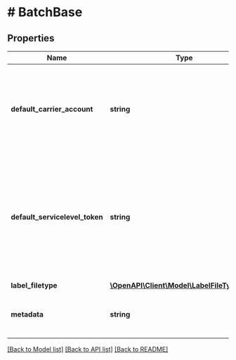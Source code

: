 # # BatchBase

## Properties

Name | Type | Description | Notes
------------ | ------------- | ------------- | -------------
**default_carrier_account** | **string** | ID of the Carrier Account object to use as the default for all shipments in this Batch.  The carrier account can be changed on a per-shipment basis by changing the carrier_account in the  corresponding BatchShipment object. |
**default_servicelevel_token** | **string** | Token of the service level to use as the default for all shipments in this Batch.  The servicelevel can be changed on a per-shipment basis by changing the servicelevel_token in the  corresponding BatchShipment object. &lt;a href&#x3D;\&quot;#tag/Service-Levels\&quot;&gt;Servicelevel tokens can be found here.&lt;/a&gt; |
**label_filetype** | [**\OpenAPI\Client\Model\LabelFileTypeEnum**](LabelFileTypeEnum.md) |  | [optional]
**metadata** | **string** | A string of up to 100 characters that can be filled with any additional information you want to attach to the object. | [optional]

[[Back to Model list]](../../README.md#models) [[Back to API list]](../../README.md#endpoints) [[Back to README]](../../README.md)
